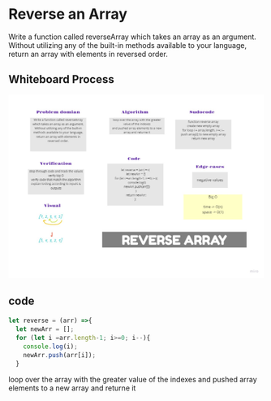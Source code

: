 # Reverse an Array
Write a function called reverseArray which takes an array as an argument. Without utilizing any of the built-in methods available to your language, return an array with elements in reversed order.

## Whiteboard Process
![](./reverse.jpg)

## code 

```js
let reverse = (arr) =>{
  let newArr = [];
  for (let i =arr.length-1; i>=0; i--){
    console.log(i);
    newArr.push(arr[i]);
  }
```

loop over the array with the greater value of the indexes
and pushed array elements to a new array and returne it


